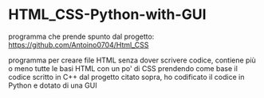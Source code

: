# HTML_CSS-Python-with-GUI
programma che prende spunto dal progetto: https://github.com/Antoino0704/Html_CSS  


programma per creare file HTML senza dover scrivere codice, contiene più o meno tutte le basi HTML con un po' di CSS prendendo come base il codice scritto in C++ dal progetto citato sopra, ho codificato il codice in Python e dotato di una GUI
